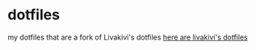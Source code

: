 # dotfiles
my dotfiles that are a fork of Livakivi's dotfiles
[here are livakivi's dotfiles](https://github.com/Livakivi/config-files/)  
